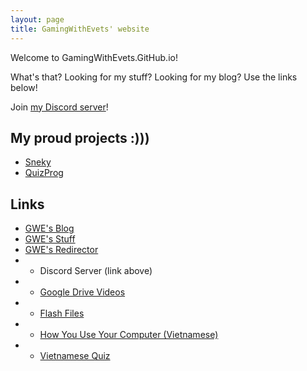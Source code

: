 ```yaml
---
layout: page
title: GamingWithEvets' website
---
```


Welcome to GamingWithEvets.GitHub.io!

What's that? Looking for my stuff? Looking for my blog? Use the links below!

Join [my Discord server](https://gamingwithevets.github.io/redirector/discord.html)!

## My proud projects :)))
- [Sneky](https://github.com/gamingwithevets/sneky)
- [QuizProg](https://github.com/gamingwithevets/quizprog)

## Links
- [GWE's Blog](https://gamingwithevets.github.io/blog)
- [GWE's Stuff](https://gamingwithevets.github.io/stuff)
- [GWE's Redirector](https://gamingwithevets.github.io/redirector)
- - Discord Server (link above)
- - [Google Drive Videos](https://gamingwithevets.github.io/redirector/newvideos.html)
- - [Flash Files](https://gamingwithevets.github.io/redirector/flashdl.html)
- - [How You Use Your Computer (Vietnamese)](https://gamingwithevets.github.io/redirector/compform_vi.html)
- - [Vietnamese Quiz](https://gamingwithevets.github.io/redirector/hoingu_vi.html)
